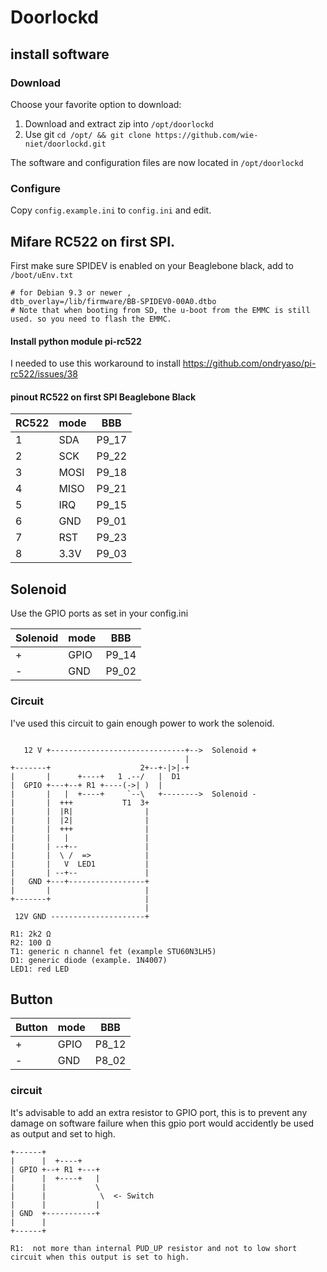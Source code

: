 # Doorlockd

## install software 
### Download
Choose your favorite option to download:
1. Download and extract zip into `/opt/doorlockd`
2. Use git `cd /opt/ && git clone https://github.com/wie-niet/doorlockd.git`

The software and configuration files are now located in `/opt/doorlockd`

### Configure
Copy `config.example.ini` to `config.ini` and edit.


## Mifare RC522 on first SPI.
First make sure SPIDEV is enabled on your Beaglebone black, add to `/boot/uEnv.txt` 
```
# for Debian 9.3 or newer ,  
dtb_overlay=/lib/firmware/BB-SPIDEV0-00A0.dtbo
# Note that when booting from SD, the u-boot from the EMMC is still used. so you need to flash the EMMC.
```

#### Install python module pi-rc522
I needed to use this workaround to install https://github.com/ondryaso/pi-rc522/issues/38


#### pinout RC522 on first SPI Beaglebone Black
| RC522 | mode | BBB |
| --- | --- | --- |
| 1 | SDA | P9_17 |
| 2 | SCK | P9_22 |
| 3 | MOSI | P9_18 |
| 4 | MISO | P9_21 |
| 5 | IRQ | P9_15 |
| 6 | GND | P9_01 |
| 7 | RST | P9_23 |
| 8 | 3.3V | P9_03 |


## Solenoid

Use the GPIO ports as set in your config.ini

| Solenoid | mode | BBB |
| --- | --- | --- |
| + | GPIO | P9_14 |
| - | GND | P9_02 |


### Circuit
I've used this circuit to gain enough power to work the solenoid.
```

   12 V +------------------------------+-->  Solenoid +
                                       |
+-------+                    2+--+-|>|-+
|       |      +----+   1 .--/   |  D1
|  GPIO +---+--+ R1 +----(->| )	 |
|       |   |  +----+     `--\   +-------->  Solenoid -
|       |  +++           T1  3+
|       |  |R|                |
|       |  |2|                |
|       |  +++                |
|       |   |                 |
|       | --+--               |
|       |  \ /  =>            |
|       |   V  LED1           |
|       | --+--               |
|   GND +---+-----------------+
|       |                     |
+-------+                     |
                              |
 12V GND ---------------------+
```
```
R1: 2k2 Ω
R2: 100 Ω
T1: generic n channel fet (example STU60N3LH5)   
D1: generic diode (example. 1N4007)
LED1: red LED
```

## Button

| Button | mode | BBB |
| --- | --- | --- |
| + | GPIO | P8_12 |
| - | GND | P8_02 |

### circuit
It's advisable to add an extra resistor to GPIO port, this is to prevent any damage on software failure when this gpio port would accidently be used as output and set to high.
```
+------+
|      |  +----+
| GPIO +--+ R1 +---+
|      |  +----+   |
|      |           \  
|      |            \  <- Switch
|      |           |
| GND  +-----------+
|      |
+------+
```
```
R1:  not more than internal PUD_UP resistor and not to low short circuit when this output is set to high.
```


